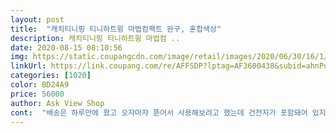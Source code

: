 ```yaml
---
layout: post 
title:  "캐치티니핑 티니하트윙 마법컴팩트 완구, 혼합색상" 
description: 캐치티니핑 티니하트윙 마법컴 ..
date: 2020-08-15 08:10:56 
img: https://static.coupangcdn.com/image/retail/images/2020/06/30/16/1/e9534ef6-1767-4011-aa8a-a4b48d34e9ff.jpg 
linkUrl: https://link.coupang.com/re/AFFSDP?lptag=AF3600438&subid=ahnPublicAsk&pageKey=1762665553&itemId=3001963294&vendorItemId=70894481730&traceid=V0-113-f46a2c7855498e74 
categories: [1020] 
color: BD24A9 
price: 56000 
author: Ask View Shop 
cont:  "배송은 하루만에 왔고 오자마자 뜯어서 사용해보려고 했는데 건전지가 포함돼어 있지않아 따로 구매했네요 아이가 좋아하니 만족합니다<br/>살림 거덜나겠네 엉엉<br/>제발 그만ㅠ<br/>캐릭터를 같이사야 게임이 가능하네요<br/>" 
---
```

